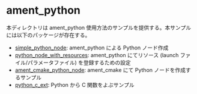# ament_python

本ディレクトリは ament_python 使用方法のサンプルを提供する。本サンプルには以下のパッケージが存在する。

- [simple_python_node](./simple_python_node/): ament_python による Python ノード作成
- [python_node_with_resources](./python_node_with_resources/): ament_python にてリソース (launch ファイル/パラメータファイル) を登録するための設定
- [ament_cmake_python_node](./ament_cmake_python_node/): ament_cmake にて Python ノードを作成するサンプル
- [python_c_ext](./python_c_ext/): Python から C 関数をよぶサンプル
